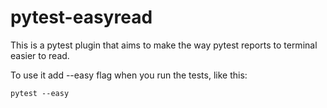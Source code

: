 # pytest-easyread

This is a pytest plugin that aims to make the way pytest reports to terminal easier to read.  

To use it add --easy flag when you run the tests, like this:
```
pytest --easy
```
